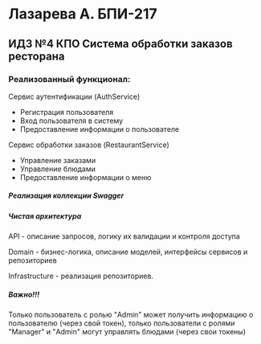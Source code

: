# Лазарева А. БПИ-217
##  ИДЗ №4 КПО Система обработки заказов ресторана
### Реализованный функционал:
Сервис аутентификации (AuthService)

- Регистрация пользователя
- Вход пользователя в систему
- Предоставление информации о пользователе

Сервис обработки заказов (RestaurantService)

- Управление заказами 
- Управление блюдами
- Предоставление информации о меню

##### Реализация коллекции Swagger

##### Чистая архитектура

API - описание запросов, логику их валидации и контроля доступа

Domain - бизнес-логика, описание моделей, интерфейсы сервисов и репозиториев

Infrastructure - реализация репозиториев.

##### Важно!!! 

Только пользователь с ролью "Admin" может получить информацию о пользователю (через свой токен), только пользователи с ролями "Manager" и "Admin" могут управлять блюдами (через свои токены)

